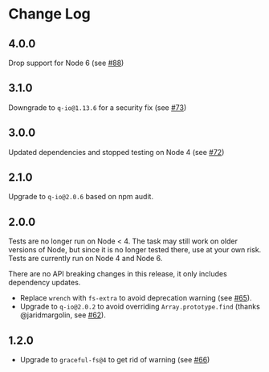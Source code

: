 # Change Log

## 4.0.0

Drop support for Node 6 (see [#88][#88])

## 3.1.0

Downgrade to `q-io@1.13.6` for a security fix (see [#73][#73])

## 3.0.0

Updated dependencies and stopped testing on Node 4 (see [#72][#72])

## 2.1.0

Upgrade to `q-io@2.0.6` based on npm audit.

## 2.0.0

Tests are no longer run on Node < 4.  The task may still work on older versions of Node, but since it is no longer tested there, use at your own risk.  Tests are currently run on Node 4 and Node 6.

There are no API breaking changes in this release, it only includes dependency updates.

* Replace `wrench` with `fs-extra` to avoid deprecation warning (see [#65][#65]).
* Upgrade to `q-io@2.0.2` to avoid overriding `Array.prototype.find` (thanks @jaridmargolin, see [#62][#62]).

## 1.2.0

* Upgrade to `graceful-fs@4` to get rid of warning (see [#66][#66])

[#62]: https://github.com/tschaub/grunt-gh-pages/pull/62
[#65]: https://github.com/tschaub/grunt-gh-pages/pull/65
[#66]: https://github.com/tschaub/grunt-gh-pages/pull/66
[#72]: https://github.com/tschaub/grunt-gh-pages/pull/72
[#73]: https://github.com/tschaub/grunt-gh-pages/pull/73
[#88]: https://github.com/tschaub/grunt-gh-pages/pull/88
